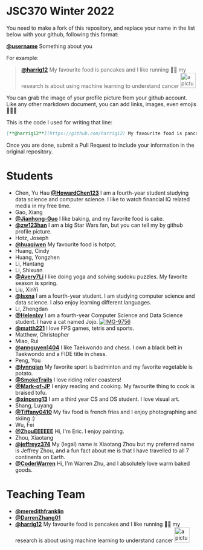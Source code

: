 # JSC370 Winter 2022

You need to make a fork of this repository, and replace your name in the list below with your github, following this format:

[**@username**]() Something about you

For example:
      
> [**@harrig12**](https://github.com/harrig12) My favourite food is pancakes and I like running 🏃‍♀️ my research is about using machine learning to understand cancer <img src="https://avatars.githubusercontent.com/u/23587234?s=400&u=ea93fb16bd1f0b9c3f1e0e420136e4a1919daff3&v=4" alt="a picture of me" width="40px"> 

You can grab the image of your profile picture from your github account. Like any other markdown document, you can add links, images, even emojis 🍋🍰🐸 

This is the code I used for writing that line:

```md
[**@harrig12**](https://github.com/harrig12) My favourite food is pancakes and I like running 🏃‍♀️ my research is about using machine learning to understand cancer <img src="https://avatars.githubusercontent.com/u/23587234?s=400&u=ea93fb16bd1f0b9c3f1e0e420136e4a1919daff3&v=4" alt="a picture of me" width="40px"> 
```

Once you are done, submit a Pull Request to include your information in the original repository.

# Students

* Chen, Yu Hau [**@HowardChen123**](https://github.com/HowardChen123) I am a fourth-year student studying data science and computer science. I like to watch financial IQ related media in my free time.
* Gao, Xiang            
* [**@Jianhong-Guo**](https://github.com/Jianhong-Guo) I like baking, and my favorite food is cake.              
* [**@zw123han**](https://github.com/zw123han) I am a big Star Wars fan, but you can tell my by github profile picture.            
* Hotz, Joseph          
* [**@huaqiwen**](https://github.com/huaqiwen/) My favourite food is hotpot.       
* Huang, Cindy        
* Huang, Yongzhen       
* Li, Hantang           
* Li, Shixuan           
* [**@Avery7Li**](https://github.com/Avery7Li) I like doing yoga and solving sudoku puzzles. My favorite season is spring.          
* Liu, XinYi            
* [**@lsxna**](https://github.com/lsxna/) I am a fourth-year student. I am studying computer science and data science. I also enjoy learning different languages.
* Li, Zhengdan          
* [**@Helenlxy**](https://github.com/Helenlxy) I am a fourth-year Computer Science and Data Science student.  I have a cat named Jojo. <a href="https://ibb.co/6JDwmmv"><img src="https://i.ibb.co/6JDwmmv/IMG-9756.jpg" alt="IMG-9756" border="0"></a>          
* [**@matth221**](https://github.com/matth221/) I love FPS games, tetris and sports.         
* Matthew, Christopher  
* Miao, Rui             
* [**@annguyen1404**](https://github.com/annguyen1404/) I like Taekwondo and chess. I own a black belt in Taekwondo and a FIDE title in chess.          
* Peng, You             
* [**@lynnqian**](https://github.com/lynnqian) My favorite sport is badminton and my favorite vegetable is potato.        
* [**@SmokeTrails**](https://github.com/SmokeTrails) I love riding roller coasters!          
* [**@Mark-of-JP**](https://github.com/Mark-of-JP) I enjoy reading and cooking. My favourite thing to cook is braised tofu.
* [**@xinpeng13**](https://github.com/xinpeng13) I am a third year CS and DS student. I love visual art.
* Shang, Luyang         
* [**@Tiffany0410**](https://github.com/Tiffany0410) My fav food is french fries and I enjoy photographing and skiing :)
* Wu, Fei             
* [**@ZhouEEEEEE**](https://github.com/ZhouEEEEEE/) Hi, I'm Eric. I enjoy painting.         
* Zhou, Xiaotang              
* [**@jeffreyz374**](https://github.com/jeffreyz374) My (legal) name is Xiaotang Zhou but my preferred name is Jeffrey Zhou, and a fun fact about me is that I have travelled to all 7 continents on Earth.     
* [**@CoderWarren**](https://https//github.com/CoderWarren/) Hi, I'm Warren Zhu, and I absolutely love warm baked goods. 

# Teaching Team

* [**@meredithfranklin**](https://github.com/meredithfranklin)
* [**@DarrenZhang01**](https://github.com/DarrenZhang01)
*  [**@harrig12**](https://github.com/harrig12) My favourite food is pancakes and I like running 🏃‍♀️ my research is about using machine learning to understand cancer <img src="https://avatars.githubusercontent.com/u/23587234?s=400&u=ea93fb16bd1f0b9c3f1e0e420136e4a1919daff3&v=4" alt="a picture of me" width="40px"> 


